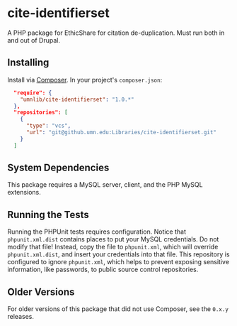 # cite-identifierset

A PHP package for EthicShare for citation de-duplication. Must run both in and out of Drupal.

## Installing

Install via [Composer](http://getcomposer.org). In your project's `composer.json`:

```json
  "require": {
    "umnlib/cite-identifierset": "1.0.*"
  },
  "repositories": [
    {
      "type": "vcs",
      "url": "git@github.umn.edu:Libraries/cite-identifierset.git"
    }
  ]
```

## System Dependencies

This package requires a MySQL server, client, and the PHP MySQL extensions.

## Running the Tests

Running the PHPUnit tests requires configuration. Notice that `phpunit.xml.dist` contains places to put your MySQL credentials. Do not modify that file! Instead, copy the file to `phpunit.xml`, which will override `phpunit.xml.dist`, and insert your credentials into that file. This repository is configured to ignore `phpunit.xml`, which helps to prevent exposing sensitive information, like passwords, to public source control repositories.

## Older Versions

For older versions of this package that did not use Composer, see the `0.x.y` releases.
